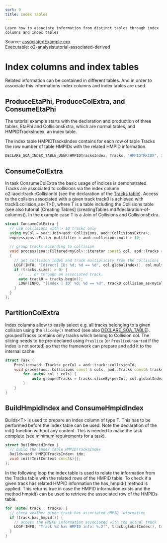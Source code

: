 ```yaml
---
sort: 9
title: Index Tables
---
```


```goal
Learn how to associate information from distinct tables through index columns and index tables
```

<div style="margin-bottom:5mm">
  Source: <a href="https://github.com/AliceO2Group/O2Physics/blob/master/Tutorials/src/associatedExample.cxx" target="_blank">associatedExample.cxx</a><br>
  Executable: o2-analysistutorial-associated-derived
</div>

# Index columns and index tables

Related information can be contained in different tables. And in order to associate this informations index columns and index tables are used.

<a name="ProduceEtaPhi"></a>

## ProduceEtaPhi, ProduceColExtra, and ConsumeEtaPhi

The tutorial example starts with the declaration and production of three tables, EtaPhi and CollisionsExtra, which are normal tables, and HMPIDTracksIndex, an index table.

The index table HMPIDTracksIndex contains for each row of table Tracks the row number of table HMPIDs with the related HMPID information.

```cpp
DECLARE_SOA_INDEX_TABLE_USER(HMPIDTracksIndex, Tracks, "HMPIDTRKIDX", indices::TrackId, indices::HMPIDId);
```

<a name="consumecolextra"></a>

## ConsumeColExtra

In task ConsumeColExtra the basic usage of indices is demonstrated. Tracks are
associated to collisions via the index column o2::aod::track::CollisionId (see
the declaration of the [Tracks table](../datamodel/ao2dTables.md#AO2D)). Access
to the collsion associated with a given track track0 is achieved with
track0.collision_as&lt;T&gt;(), where T is a table including the Collisions
table (see also tutorial [Creating Tables]
(creatingTables.md#declaration-of-columns)). In the example case T is a Join of
Collisions and CollisionsExtra.

```cpp
struct ConsumeColExtra {
  // use collisions with > 10 tracks only
  using myCol = soa::Join<aod::Collisions, aod::CollisionsExtra>;
  expressions::Filter multfilter = aod::collision::mult > 10;

  // group tracks according to collision
  void process(soa::Filtered<myCol>::iterator const& col, aod::Tracks const& tracks)
  {
    // get collision index and track multiplicity from the collisions ...
    LOGF(INFO, "[direct] ID: %d; %d == %d", col.globalIndex(), col.mult(), tracks.size());
    if (tracks.size() > 0) {
      // ... or through an associated track.
      auto track0 = tracks.begin();
      LOGF(INFO, "[index ] ID: %d; %d == %d", track0.collision_as<myCol>().globalIndex(), track0.collision_as<myCol>().mult(), tracks.size());
    }
  }
};
```

<a name="partitioncolextra"></a>

## PartitionColExtra

Index columns allow to easily select e.g. all tracks belonging to a given collision using the `sliceBy()` method (see also [DECLARE_SOA_TABLE](creatingTables.md#declareTables)). groupedTracks contains only tracks which belong to Collision col.
The slicing needs to be pre-declared using `Preslice` (or `PresliceUnsorted` if the index is not sorted) so that the framework can prepare and add it to the internal cache.
```cpp
struct Task {
    Preslice<aod::Tracks> perCol = aod::track::collisionId;
    void proces(aod::Collisions const & cols, aod::Tracks const& tracks) {
        for (auto& col : cols) {
            auto groupedTracks = tracks.sliceBy(perCol, col.globalIndex());
        }
    }
}
```

<a name="hmpidtask"></a>

## BuildHmpidIndex and ConsumeHmpidIndex

Builds&lt;T&gt; is used to prepare an index column of type T. This has to be performed
before the index table can be used. Note the declaration of the init() function
without any content. This is needed to make the task complete
(see [minimum requirements](analysistask.md#tasks-workflows-data-analysis)
for a task).

```cpp
struct BuildHmpidIndex {
  // build the index table HMPIDTracksIndex
  Builds<aod::HMPIDTracksIndex> idx;
  void init(InitContext const&){};
};
```

In the following loop the index table is used to relate the information from the Tracks table with the related rows of the HMPID table. To check if a given track has related HMPID information the has_hmpid() method is applied. This returns true in case the HMPID information exists and the method hmpid() can be used to retrieve the associated row of the HMPIDs table.

```cpp
for (auto& track : tracks) {
  // check weather given track has associated HMPID information
  if (track.has_hmpid()) {
    // access the HMIPD information associated with the actual track
    LOGF(INFO, "Track %d has HMPID info: %.2f", track.globalIndex(), track.hmpid().hmpidSignal());
  }
}
```
